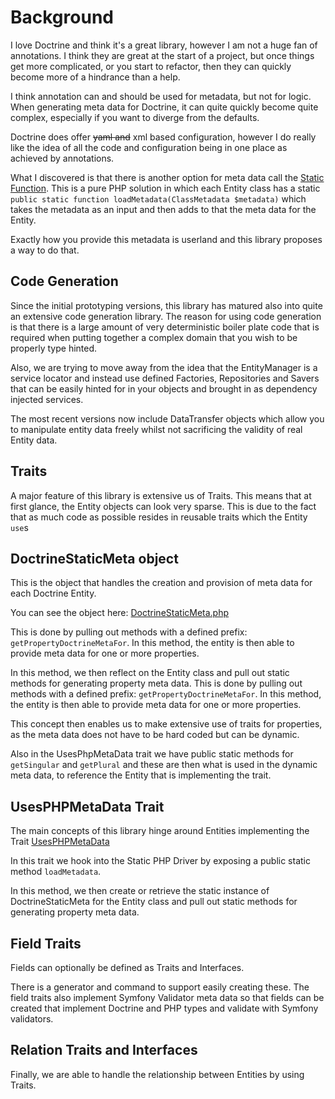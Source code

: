 # Background

I love Doctrine and think it's a great library, however I am not a huge fan of annotations. I think they are great at the start of a project, but once things get more complicated, or you start to refactor, then they can quickly become more of a hindrance than a help.

I think annotation can and should be used for metadata, but not for logic. When generating meta data for Doctrine, it can quite quickly become quite complex, especially if you want to diverge from the defaults.

Doctrine does offer ~~yaml and~~ xml based configuration, however I do really like the idea of all the code and configuration being in one place as achieved by annotations.

What I discovered is that there is another option for meta data call the [Static Function](http://docs.doctrine-project.org/projects/doctrine-orm/en/latest/reference/php-mapping.html#static-function). This is a pure PHP solution in which each Entity class has a static `public static function loadMetadata(ClassMetadata $metadata)` which takes the metadata as an input and then adds to that the meta data for the Entity.

Exactly how you provide this metadata is userland and this library proposes a way to do that.

## Code Generation

Since the initial prototyping versions, this library has matured also into quite an extensive code generation library. The reason for using code generation is that there is a large amount of very deterministic boiler plate code that is required when putting together a complex domain that you wish to be properly type hinted.

Also, we are trying to move away from the idea that the EntityManager is a service locator and instead use defined Factories, Repositories and Savers that can be easily hinted for in your objects and brought in as dependency injected services.

The most recent versions now include DataTransfer objects which allow you to manipulate entity data freely whilst not sacrificing the validity of real Entity data. 

## Traits

A major feature of this library is extensive us of Traits. This means that at first glance, the Entity objects can look very sparse. This is due to the fact that as much code as possible resides in reusable traits which the Entity `use`s

## DoctrineStaticMeta object

This is the object that handles the creation and provision of meta data for each Doctrine Entity.

You can see the object here: [DoctrineStaticMeta.php](./../src/DoctrineStaticMeta.php)

This is done by pulling out methods with a defined prefix: `getPropertyDoctrineMetaFor`. In this method, the entity is then able to provide meta data for one or more properties.

In this method, we then reflect on the Entity class and pull out static methods for generating property meta data. This is done by pulling out methods with a defined prefix: `getPropertyDoctrineMetaFor`. In this method, the entity is then able to provide meta data for one or more properties.

This concept then enables us to make extensive use of traits for properties, as the meta data does not have to be hard coded but can be dynamic. 

Also in the UsesPhpMetaData trait we have public static methods for `getSingular` and `getPlural` and these are then what is used in the dynamic meta data, to reference the Entity that is implementing the trait.

## UsesPHPMetaData Trait

The main concepts of this library hinge around Entities implementing the Trait [UsesPHPMetaData](./../src/Entity/Traits/UsesPHPMetaDataTrait.php)

In this trait we hook into the Static PHP Driver by exposing a public static method `loadMetadata`.

In this method, we then create or retrieve the static instance of DoctrineStaticMeta for the Entity class and pull out static methods for generating property meta data. 

## Field Traits

Fields can optionally be defined as Traits and Interfaces.

There is a generator and command to support easily creating these. The field traits also implement Symfony Validator meta data so that fields can be created that implement Doctrine and PHP types and validate with Symfony validators.

## Relation Traits and Interfaces

Finally, we are able to handle the relationship between Entities by using Traits. 

